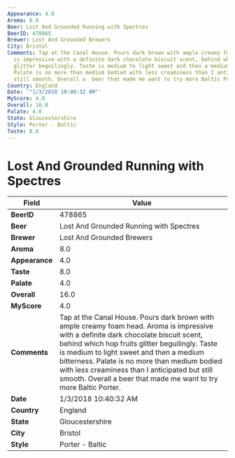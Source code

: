 ```yaml
---
Appearance: 4.0
Aroma: 8.0
Beer: Lost And Grounded Running with Spectres
BeerID: 478865
Brewer: Lost And Grounded Brewers
City: Bristol
Comments: Tap at the Canal House. Pours dark brown with ample creamy foam head. Aroma
  is impressive with a definite dark chocolate biscuit scent, behind which hop fruits
  glitter beguilingly. Taste is medium to light sweet and then a medium bitterness.
  Palate is no more than medium bodied with less creaminess than I anticipated but
  still smooth. Overall a  beer that made me want to try more Baltic Porter.
Country: England
Date: '"1/3/2018 10:40:32 AM"'
MyScore: 4.0
Overall: 16.0
Palate: 4.0
State: Gloucestershire
Style: Porter - Baltic
Taste: 8.0
---
```


# Lost And Grounded Running with Spectres

| Field         | Value |
|---------------|-------|
| **BeerID** | 478865 |
| **Beer** | Lost And Grounded Running with Spectres |
| **Brewer** | Lost And Grounded Brewers |
| **Aroma** | 8.0 |
| **Appearance** | 4.0 |
| **Taste** | 8.0 |
| **Palate** | 4.0 |
| **Overall** | 16.0 |
| **MyScore** | 4.0 |
| **Comments** | Tap at the Canal House. Pours dark brown with ample creamy foam head. Aroma is impressive with a definite dark chocolate biscuit scent, behind which hop fruits glitter beguilingly. Taste is medium to light sweet and then a medium bitterness. Palate is no more than medium bodied with less creaminess than I anticipated but still smooth. Overall a  beer that made me want to try more Baltic Porter. |
| **Date** | 1/3/2018 10:40:32 AM |
| **Country** | England |
| **State** | Gloucestershire |
| **City** | Bristol |
| **Style** | Porter - Baltic |
